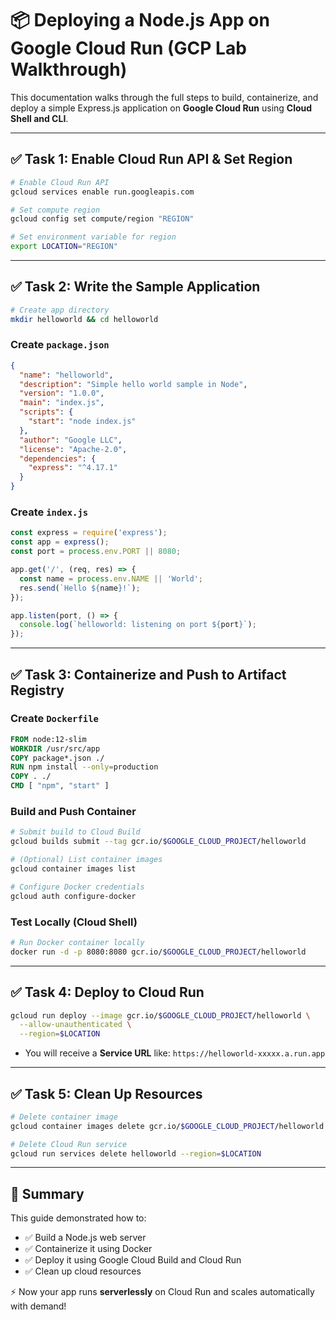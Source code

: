 # 📦 Deploying a Node.js App on Google Cloud Run (GCP Lab Walkthrough)

This documentation walks through the full steps to build, containerize, and deploy a simple Express.js application on **Google Cloud Run** using **Cloud Shell and CLI**.

---

## ✅ Task 1: Enable Cloud Run API & Set Region

```bash
# Enable Cloud Run API
gcloud services enable run.googleapis.com

# Set compute region
gcloud config set compute/region "REGION"

# Set environment variable for region
export LOCATION="REGION"
```

---

## ✅ Task 2: Write the Sample Application

```bash
# Create app directory
mkdir helloworld && cd helloworld
```

### Create `package.json`

```json
{
  "name": "helloworld",
  "description": "Simple hello world sample in Node",
  "version": "1.0.0",
  "main": "index.js",
  "scripts": {
    "start": "node index.js"
  },
  "author": "Google LLC",
  "license": "Apache-2.0",
  "dependencies": {
    "express": "^4.17.1"
  }
}
```

### Create `index.js`

```js
const express = require('express');
const app = express();
const port = process.env.PORT || 8080;

app.get('/', (req, res) => {
  const name = process.env.NAME || 'World';
  res.send(`Hello ${name}!`);
});

app.listen(port, () => {
  console.log(`helloworld: listening on port ${port}`);
});
```


---

## ✅ Task 3: Containerize and Push to Artifact Registry

### Create `Dockerfile`

```dockerfile
FROM node:12-slim
WORKDIR /usr/src/app
COPY package*.json ./
RUN npm install --only=production
COPY . ./
CMD [ "npm", "start" ]
```

### Build and Push Container

```bash
# Submit build to Cloud Build
gcloud builds submit --tag gcr.io/$GOOGLE_CLOUD_PROJECT/helloworld

# (Optional) List container images
gcloud container images list

# Configure Docker credentials
gcloud auth configure-docker
```


### Test Locally (Cloud Shell)

```bash
# Run Docker container locally
docker run -d -p 8080:8080 gcr.io/$GOOGLE_CLOUD_PROJECT/helloworld
```


---

## ✅ Task 4: Deploy to Cloud Run

```bash
gcloud run deploy --image gcr.io/$GOOGLE_CLOUD_PROJECT/helloworld \
  --allow-unauthenticated \
  --region=$LOCATION
```

* You will receive a **Service URL** like: `https://helloworld-xxxxx.a.run.app`


---

## ✅ Task 5: Clean Up Resources

```bash
# Delete container image
gcloud container images delete gcr.io/$GOOGLE_CLOUD_PROJECT/helloworld

# Delete Cloud Run service
gcloud run services delete helloworld --region=$LOCATION
```

---

## 📌 Summary

This guide demonstrated how to:

* ✅ Build a Node.js web server
* ✅ Containerize it using Docker
* ✅ Deploy it using Google Cloud Build and Cloud Run
* ✅ Clean up cloud resources

⚡ Now your app runs **serverlessly** on Cloud Run and scales automatically with demand!

